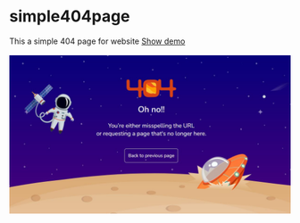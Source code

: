 # simple404page
This a simple 404 page for website
<a href="https://truesolusi.blogspot.com">Show demo</a>
</br>
</br>
  <img
    src="https://github.com/setiawanclan23/simple404page/blob/ed74cc7a24374adada082a0d9181fcf860d4d54c/photo1686314088.jpeg"
  />

